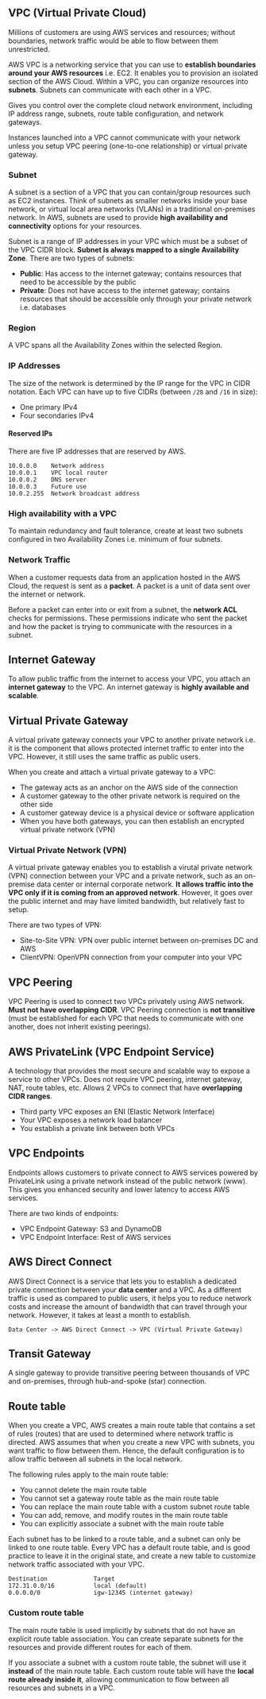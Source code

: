 ## VPC (Virtual Private Cloud)

Millions of customers are using AWS services and resources; without boundaries, network traffic would be able to flow between them unrestricted.

AWS VPC is a networking service that you can use to **establish boundaries around your AWS resources** i.e. EC2. It enables you to provision an isolated section of the AWS Cloud. Within a VPC, you can organize resources into **subnets**. Subnets can communicate with each other in a VPC.

Gives you control over the complete cloud network environment, including IP address range, subnets, route table configuration, and network gateways.

Instances launched into a VPC cannot communicate with your network unless you setup VPC peering (one-to-one relationship) or virtual private gateway.

### Subnet

A subnet is a section of a VPC that you can contain/group resources such as EC2 instances. Think of subnets as smaller networks inside your base network, or virtual local area networks (VLANs) in a traditional on-premises network. In AWS, subnets are used to provide **high availability and connectivity** options for your resources.

Subnet is a range of IP addresses in your VPC which must be a subset of the VPC CIDR block. **Subnet is always mapped to a single Availability Zone**. There are two types of subnets:

- **Public**: Has access to the internet gateway; contains resources that need to be accessible by the public
- **Private**: Does not have access to the internet gateway; contains resources that should be accessible only through your private network i.e. databases

### Region

A VPC spans all the Availability Zones within the selected Region.

### IP Addresses

The size of the network is determined by the IP range for the VPC in CIDR notation. Each VPC can have up to five CIDRs (between `/28` and `/16` in size):

- One primary IPv4
- Four secondaries IPv4

#### Reserved IPs

There are five IP addresses that are reserved by AWS.

```
10.0.0.0    Network address
10.0.0.1    VPC local router
10.0.0.2    DNS server
10.0.0.3    Future use
10.0.2.255  Network broadcast address
```

### High availability with a VPC

To maintain redundancy and fault tolerance, create at least two subnets configured in two Availability Zones i.e. minimum of four subnets.

### Network Traffic

When a customer requests data from an application hosted in the AWS Cloud, the request is sent as a **packet**. A packet is a unit of data sent over the internet or network.

Before a packet can enter into or exit from a subnet, the **network ACL** checks for permissions. These permissions indicate who sent the packet and how the packet is trying to communicate with the resources in a subnet.

## Internet Gateway

To allow public traffic from the internet to access your VPC, you attach an **internet gateway** to the VPC. An internet gateway is **highly available and scalable**.

## Virtual Private Gateway

A virtual private gateway connects your VPC to another private network i.e. it is the component that allows protected internet traffic to enter into the VPC. However, it still uses the same traffic as public users.

When you create and attach a virtual private gateway to a VPC:

- The gateway acts as an anchor on the AWS side of the connection
- A customer gateway to the other private network is required on the other side
- A customer gateway device is a physical device or software application
- When you have both gateways, you can then establish an encrypted virtual private network (VPN)

### Virtual Private Network (VPN)

A virtual private gateway enables you to establish a virutal private network (VPN) connection between your VPC and a private network, such as an on-premise data center or internal corporate network. **It allows traffic into the VPC only if it is coming from an approved network**. However, it goes over the public internet and may have limited bandwidth, but relatively fast to setup.

There are two types of VPN:

- Site-to-Site VPN: VPN over public internet between on-premises DC and AWS
- ClientVPN: OpenVPN connection from your computer into your VPC

## VPC Peering

VPC Peering is used to connect two VPCs privately using AWS network. **Must not have overlapping CIDR**. VPC Peering connection is **not transitive** (must be established for each VPC that needs to communicate with one another, does not inherit existing peerings).

## AWS PrivateLink (VPC Endpoint Service)

A technology that provides the most secure and scalable way to expose a service to other VPCs. Does not require VPC peering, internet gateway, NAT, route tables, etc. Allows 2 VPCs to connect that have **overlapping CIDR ranges**.

- Third party VPC exposes an ENI (Elastic Network Interface)
- Your VPC exposes a network load balancer
- You establish a private link between both VPCs

## VPC Endpoints

Endpoints allows customers to private connect to AWS services powered by PrivateLink using a private network instead of the public network (www). This gives you enhanced security and lower latency to access AWS services.

There are two kinds of endpoints:

- VPC Endpoint Gateway: S3 and DynamoDB
- VPC Endpoint Interface: Rest of AWS services

## AWS Direct Connect

AWS Direct Connect is a service that lets you to establish a dedicated private connection between your **data center** and a VPC. As a different traffic is used as compared to public users, it helps you to reduce network costs and increase the amount of bandwidth that can travel through your network. However, it takes at least a month to establish.

```
Data Center -> AWS Direct Connect -> VPC (Virtual Private Gateway)
```

## Transit Gateway

A single gateway to provide transitive peering between thousands of VPC and on-premises, through hub-and-spoke (star) connection.

## Route table

When you create a VPC, AWS creates a main route table that contains a set of rules (routes) that are used to determined where network traffic is directed. AWS assumes that when you create a new VPC with subnets, you want traffic to flow between them. Hence, the default configuration is to allow traffic between all subnets in the local network.

The following rules apply to the main route table:

- You cannot delete the main route table
- You cannot set a gateway route table as the main route table
- You can replace the main route table with a custom subnet route table
- You can add, remove, and modify routes in the main route table
- You can explicitly associate a subnet with the main route table

Each subnet has to be linked to a route table, and a subnet can only be linked to one route table. Every VPC has a default route table, and is good practice to leave it in the original state, and create a new table to customize network traffic associated with your VPC.

```
Destination             Target
172.31.0.0/16           local (default)
0.0.0.0/0               igw-12345 (internet gateway)
```

### Custom route table

The main route table is used implicitly by subnets that do not have an explicit route table association. You can create separate subnets for the resources and provide different routes for each of them.

If you associate a subnet with a custom route table, the subnet will use it **instead** of the main route table. Each custom route table will have the **local route already inside it**, allowing communication to flow between all resources and subnets in a VPC.
